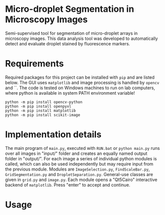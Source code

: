 # Micro-droplet Segmentation in Microscopy Images

Semi-supervised tool for segmentation of micro-droplet arrays in microscopy images. 
This data analysis tool was developed to automatically detect and evaluate droplet stained by fluorescence markers.

# Requirements 

Required packages for this project can be installed with ``pip`` and are listed below. 
The GUI uses ``matplotlib`` and image processing is handled by `opencv` and ``. 
The code is tested on Windows machines to run on lab computers, where python is available in system PATH environment variable!

```shell
python -m pip install opencv-python
python -m pip install openpyxl
python -m pip install matplotlib
python -m pip install scikit-image
```

# Implementation details

The main program of ``main.py``, executed with `RUN.bat` or `python main.py` runs over all images in "input/" folder 
and creates an equally named output folder in "output/". For each image a series of individual python modules is called,
which can also be used independently but may require input from the previous module. 
Modules are ``ImageSelection.py``, ``FindScaleBar.py``, ``GridSegmentation.py`` and ``DropletSeparation.py``.
General-use classes are given in ``grid.py`` and `image.py`. 
Each module opens a "Qt5Cairo" interactive backend of `matplotlib`. Press "enter" to accept and continue.


# Usage


